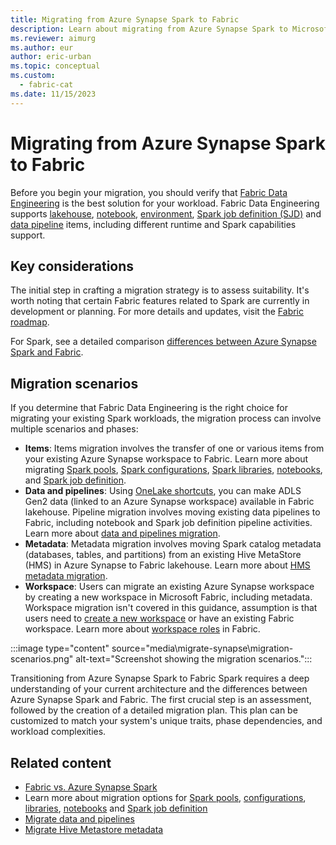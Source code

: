 ```yaml
---
title: Migrating from Azure Synapse Spark to Fabric
description: Learn about migrating from Azure Synapse Spark to Microsoft Fabric, including key considerations and different migration scenarios.
ms.reviewer: aimurg
ms.author: eur
author: eric-urban
ms.topic: conceptual
ms.custom:
  - fabric-cat
ms.date: 11/15/2023
---
```


# Migrating from Azure Synapse Spark to Fabric

Before you begin your migration, you should verify that [Fabric Data Engineering](data-engineering-overview.md) is the best solution for your workload. Fabric Data Engineering supports [lakehouse](lakehouse-overview.md), [notebook](how-to-use-notebook.md), [environment](create-and-use-environment.md), [Spark job definition (SJD)](spark-job-definition.md) and [data pipeline](../data-factory/data-factory-overview.md) items, including different runtime and Spark capabilities support.

## Key considerations

The initial step in crafting a migration strategy is to assess suitability. It's worth noting that certain Fabric features related to Spark are currently in development or planning. For more details and updates, visit the [Fabric roadmap](https://aka.ms/fabricrm). 

For Spark, see a detailed comparison [differences between Azure Synapse Spark and Fabric](comparison-between-fabric-and-azure-synapse-spark.md).

## Migration scenarios

If you determine that Fabric Data Engineering is the right choice for migrating your existing Spark workloads, the migration process can involve multiple scenarios and phases:

* **Items**: Items migration involves the transfer of one or various items from your existing Azure Synapse workspace to Fabric. Learn more about migrating [Spark pools](migrate-synapse-spark-pools.md), [Spark configurations](migrate-synapse-spark-configurations.md), [Spark libraries](migrate-synapse-spark-libraries.md), [notebooks](migrate-synapse-notebooks.md), and [Spark job definition](migrate-synapse-spark-job-definition.md).
* **Data and pipelines**: Using [OneLake shortcuts](../onelake/create-adls-shortcut.md), you can make ADLS Gen2 data (linked to an Azure Synapse workspace) available in Fabric lakehouse. Pipeline migration involves moving existing data pipelines to Fabric, including notebook and Spark job definition pipeline activities. Learn more about [data and pipelines migration](migrate-synapse-data-pipelines.md).
* **Metadata**: Metadata migration involves moving Spark catalog metadata (databases, tables, and partitions) from an existing Hive MetaStore (HMS) in Azure Synapse to Fabric lakehouse. Learn more about [HMS metadata migration](migrate-synapse-hms-metadata.md).
* **Workspace**: Users can migrate an existing Azure Synapse workspace by creating a new workspace in Microsoft Fabric, including metadata. Workspace migration isn't covered in this guidance, assumption is that users need to [create a new workspace](../fundamentals/create-workspaces.md) or have an existing Fabric workspace. Learn more about [workspace roles](../fundamentals/roles-workspaces.md) in Fabric.

:::image type="content" source="media\migrate-synapse\migration-scenarios.png" alt-text="Screenshot showing the migration scenarios.":::

Transitioning from Azure Synapse Spark to Fabric Spark requires a deep understanding of your current architecture and the differences between Azure Synapse Spark and Fabric. The first crucial step is an assessment, followed by the creation of a detailed migration plan. This plan can be customized to match your system's unique traits, phase dependencies, and workload complexities.

## Related content

- [Fabric vs. Azure Synapse Spark](comparison-between-fabric-and-azure-synapse-spark.md)
- Learn more about migration options for [Spark pools](migrate-synapse-spark-pools.md), [configurations](migrate-synapse-spark-configurations.md), [libraries](migrate-synapse-spark-libraries.md), [notebooks](migrate-synapse-notebooks.md) and [Spark job definition](migrate-synapse-spark-job-definition.md)
- [Migrate data and pipelines](migrate-synapse-data-pipelines.md)
- [Migrate Hive Metastore metadata](migrate-synapse-hms-metadata.md)
